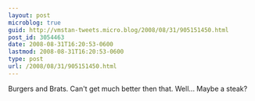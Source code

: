 ```yaml
---
layout: post
microblog: true
guid: http://vmstan-tweets.micro.blog/2008/08/31/905151450.html
post_id: 3054463
date: 2008-08-31T16:20:53-0600
lastmod: 2008-08-31T16:20:53-0600
type: post
url: /2008/08/31/905151450.html
---
```

Burgers and Brats. Can't get much better then that. Well... Maybe a steak?
